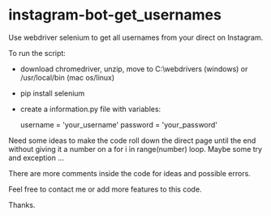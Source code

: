 # instagram-bot-get_usernames

Use webdriver selenium to get all usernames from your direct on Instagram.

To run the script:

 - download chromedriver, unzip, move to C:\webdrivers (windows) or /usr/local/bin (mac os/linux)
 - pip install selenium
 - create a information.py file with variables: 

      username = 'your_username'
      password = 'your_password'
      
Need some ideas to make the code roll down the direct page until the end without giving it a number on a for i in range(number) loop. 
Maybe some try and exception ... 

There are more comments inside the code for ideas and possible errors.  

Feel free to contact me or add more features to this code.  

Thanks.
